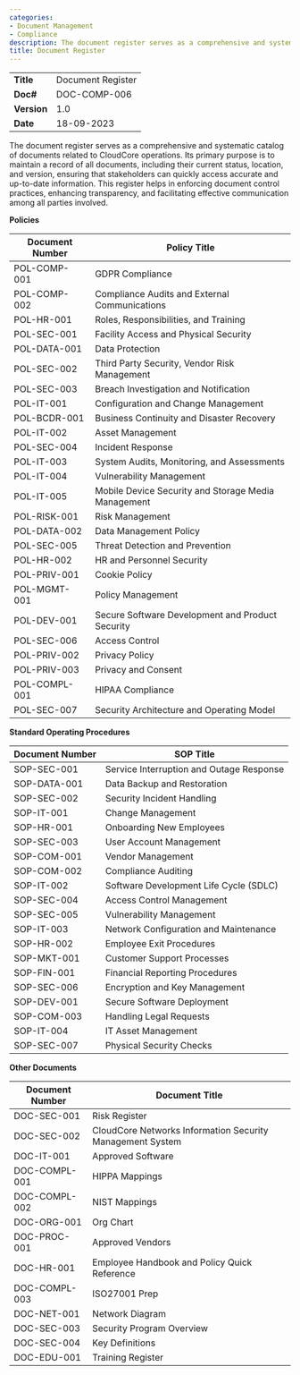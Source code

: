 ```yaml
---
categories:
- Document Management
- Compliance
description: The document register serves as a comprehensive and systematic catalog of documents related to CloudCore operations.
title: Document Register
---
```


|              |                                     |
|--------------|-------------------------------------|
| **Title**    | Document Register             |
| **Doc#**     | DOC-COMP-006 |
| **Version**  | 1.0                                 |
| **Date**     | 18-09-2023                              |

The document register serves as a comprehensive and systematic catalog of
documents related to CloudCore operations. Its primary purpose is to maintain a
record of all documents, including their current status, location, and version,
ensuring that stakeholders can quickly access accurate and up-to-date
information. This register helps in enforcing document control practices,
enhancing transparency, and facilitating effective communication among all
parties involved. 

**Policies**

| Document Number | Policy Title                                           |
|-----------------|--------------------------------------------------------|
| POL-COMP-001    | GDPR Compliance                                        |
| POL-COMP-002    | Compliance Audits and External Communications          |
| POL-HR-001      | Roles, Responsibilities, and Training                  |
| POL-SEC-001     | Facility Access and Physical Security                  |
| POL-DATA-001    | Data Protection                                        |
| POL-SEC-002    | Third Party Security, Vendor Risk Management            |
| POL-SEC-003    | Breach Investigation and Notification                  |
| POL-IT-001     | Configuration and Change Management                    |
| POL-BCDR-001   | Business Continuity and Disaster Recovery              |
| POL-IT-002     | Asset Management                                       |
| POL-SEC-004    | Incident Response                                      |
| POL-IT-003     | System Audits, Monitoring, and Assessments             |
| POL-IT-004     | Vulnerability Management                               |
| POL-IT-005     | Mobile Device Security and Storage Media Management    |
| POL-RISK-001   | Risk Management                                        |
| POL-DATA-002   | Data Management Policy                                 |
| POL-SEC-005    | Threat Detection and Prevention                        |
| POL-HR-002     | HR and Personnel Security                              |
| POL-PRIV-001   | Cookie Policy                                          |
| POL-MGMT-001   | Policy Management                                      |
| POL-DEV-001    | Secure Software Development and Product Security       |
| POL-SEC-006    | Access Control                                         |
| POL-PRIV-002   | Privacy Policy                                         |
| POL-PRIV-003   | Privacy and Consent                                    |
| POL-COMPL-001  | HIPAA Compliance                                       |
| POL-SEC-007    | Security Architecture and Operating Model              |


**Standard Operating Procedures**

| Document Number | SOP Title                                 |
|-----------------|-------------------------------------------|
| SOP-SEC-001     | Service Interruption and Outage Response  |
| SOP-DATA-001    | Data Backup and Restoration               |
| SOP-SEC-002     | Security Incident Handling                |
| SOP-IT-001      | Change Management                         |
| SOP-HR-001      | Onboarding New Employees                  |
| SOP-SEC-003     | User Account Management                   |
| SOP-COM-001     | Vendor Management                         |
| SOP-COM-002     | Compliance Auditing                       |
| SOP-IT-002      | Software Development Life Cycle (SDLC)    |
| SOP-SEC-004     | Access Control Management                 |
| SOP-SEC-005     | Vulnerability Management                  |
| SOP-IT-003      | Network Configuration and Maintenance     |
| SOP-HR-002      | Employee Exit Procedures                  |
| SOP-MKT-001     | Customer Support Processes                |
| SOP-FIN-001     | Financial Reporting Procedures            |
| SOP-SEC-006     | Encryption and Key Management             |
| SOP-DEV-001     | Secure Software Deployment                |
| SOP-COM-003     | Handling Legal Requests                   |
| SOP-IT-004      | IT Asset Management                       |
| SOP-SEC-007     | Physical Security Checks                  |

**Other Documents**

| Document Number | Document Title                                         |
|-----------------|--------------------------------------------------------|
| DOC-SEC-001     | Risk Register                                          |
| DOC-SEC-002     | CloudCore Networks Information Security Management System |
| DOC-IT-001      | Approved Software                                      |
| DOC-COMPL-001   | HIPPA Mappings                                         |
| DOC-COMPL-002   | NIST Mappings                                          |
| DOC-ORG-001     | Org Chart                                              |
| DOC-PROC-001    | Approved Vendors                                       |
| DOC-HR-001      | Employee Handbook and Policy Quick Reference           |
| DOC-COMPL-003   | ISO27001 Prep                                          |
| DOC-NET-001     | Network Diagram                                        |
| DOC-SEC-003     | Security Program Overview                              |
| DOC-SEC-004     | Key Definitions                                        |
| DOC-EDU-001     | Training Register                                      |